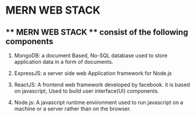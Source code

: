# MERN WEB STACK 

** MERN WEB STACK ** consist of the following components
---


1. MongoDB: a document Based, No-SQL database used to store application data in a form of documents.

2. ExpressJS: a server side web Application framework for Node.js

3. ReactJS: A frontend web framework developed by facebook. it is based on javascript, Used to build user interface(UI) components.

4. Node.js: A javascript runtime environment used to run javascript on a machine or a server rather than on the browser.